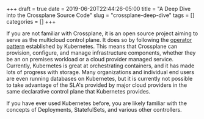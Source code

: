 +++ 
draft = true
date = 2019-06-20T22:44:26-05:00
title = "A Deep Dive into the Crossplane Source Code"
slug = "crossplane-deep-dive" 
tags = []
categories = []
+++

If you are not familiar with Crossplane, it is an open source project aiming to serve as the multicloud control plane. It does so by following the [operator pattern](https://coreos.com/blog/introducing-operators.html) established by Kubernetes. This means that Crossplane can provision, configure, and manage infrastructure components, whether they be an on premises workload or a cloud provider managed service. Currently, Kubernetes is great at orchestrating containers, and it has made lots of progress with storage. Many organizations and individual end users are even running databases on Kubernetes, but it is currently not possible to take advantage of the SLA's provided by major cloud providers in the same declarative control plane that Kubernetes provides.

If you have ever used Kubernetes before, you are likely familiar with the concepts of Deployments, StatefulSets, and various other controllers. 
